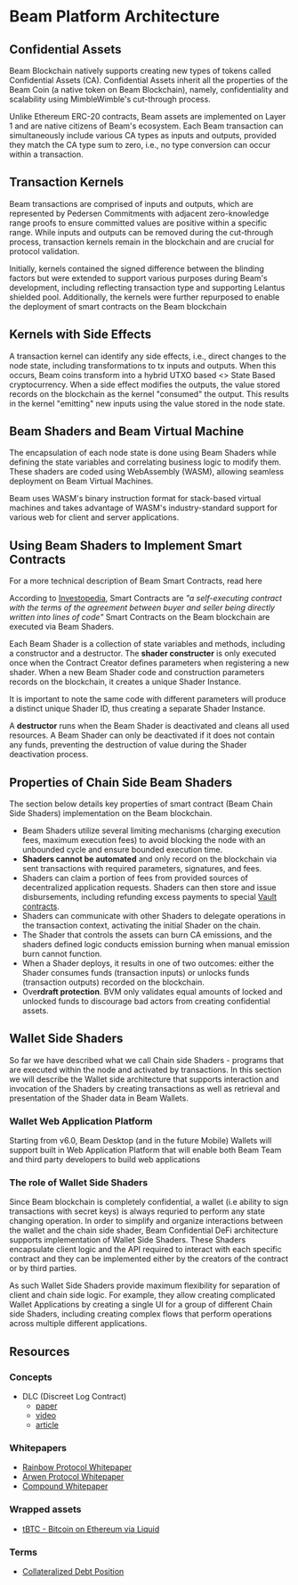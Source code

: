 # Beam Platform Architecture

## Confidential Assets

Beam Blockchain natively supports creating new types of tokens called Confidential Assets (CA). Confidential Assets inherit all the properties of the Beam Coin (a native token on Beam Blockchain), namely, confidentiality and scalability using MimbleWimble's cut-through process.

Unlike Ethereum ERC-20 contracts, Beam assets are implemented on Layer 1 and are native citizens of Beam's ecosystem. Each Beam transaction can simultaneously include various CA types as inputs and outputs, provided they match the CA type sum to zero, i.e., no type conversion can occur within a transaction.

## Transaction Kernels

Beam transactions are comprised of inputs and outputs, which are represented by Pedersen Commitments with adjacent zero-knowledge range proofs to ensure committed values are positive within a specific range. While inputs and outputs can be removed during the cut-through process, transaction kernels remain in the blockchain and are crucial for protocol validation.&#x20;

Initially, kernels contained the signed difference between the blinding factors but were extended to support various purposes during Beam's development, including reflecting transaction type and supporting Lelantus shielded pool. Additionally, the kernels were further repurposed to enable the deployment of smart contracts on the Beam blockchain

## Kernels with Side Effects

A transaction kernel can identify any side effects, i.e., direct changes to the node state, including transformations to tx inputs and outputs. When this occurs, Beam coins transform into a hybrid UTXO based <> State Based cryptocurrency. When a side effect modifies the outputs, the value stored records on the blockchain as the kernel "consumed" the output. This results in the kernel "emitting" new inputs using the value stored in the node state.

## Beam Shaders and Beam Virtual Machine

The encapsulation of each node state is done using Beam Shaders while defining the state variables and correlating business logic to modify them. These shaders are coded using WebAssembly (WASM), allowing seamless deployment on Beam Virtual Machines.

Beam uses WASM's binary instruction format for stack-based virtual machines and takes advantage of WASM's industry-standard support for various web for client and server applications.&#x20;

## Using Beam Shaders to Implement Smart Contracts

For a more technical description of Beam Smart Contracts, read here

According to [Investopedia](https://www.investopedia.com/terms/s/smart-contracts.asp), Smart Contracts are _"a self-executing contract with the terms of the agreement between buyer and seller being directly written into lines of code"_ Smart Contracts on the Beam blockchain are executed via Beam Shaders.

Each Beam Shader is a collection of state variables and methods, including a constructor and a destructor. The **shader constructer** is only executed once when the Contract Creator defines parameters when registering a new shader. When a new Beam Shader code and construction parameters records on the blockchain, it creates a unique Shader Instance.

It is important to note the same code with different parameters will produce a distinct unique Shader ID, thus creating a separate Shader Instance.

A **destructor** runs when the Beam Shader is deactivated and cleans all used resources.  A Beam Shader can only be deactivated if it does not contain any funds, preventing the destruction of value during the Shader deactivation process.

## Properties of Chain Side Beam Shaders

The section below details key properties of smart contract (Beam Chain Side Shaders) implementation on the Beam blockchain.

* Beam Shaders utilize several limiting mechanisms (charging execution fees, maximum execution fees) to avoid blocking the node with an unbounded cycle and ensure bounded execution time.
* **Shaders cannot be automated** and only record on the blockchain via sent transactions with required parameters, signatures, and fees.&#x20;
* Shaders can claim a portion of fees from provided sources of decentralized application requests. Shaders can then store and issue disbursements, including refunding excess payments to special [Vault contracts](https://blog.giveth.io/the-vault-contract-open-sourced-by-giveth-fe2261f7b91b).
* Shaders can communicate with other Shaders to delegate operations in the transaction context, activating the initial Shader on the chain.
* The Shader that controls the assets can burn CA emissions, and the shaders defined logic conducts emission burning when manual emission burn cannot function.&#x20;
* When a Shader deploys, it results in one of two outcomes: either the Shader consumes funds (transaction inputs) or unlocks funds (transaction outputs) recorded on the blockchain.&#x20;
* Ove**rdraft protection**. BVM only validates equal amounts of locked and unlocked funds to discourage bad actors from creating confidential assets.&#x20;

## Wallet Side Shaders

So far we have described what we call Chain side Shaders - programs that are executed within the node and activated by transactions. In this section we will describe the Wallet side architecture that supports interaction and invocation of the Shaders by creating transactions as well as retrieval and presentation of the Shader data in Beam Wallets.

### Wallet Web Application Platform

Starting from v6.0, Beam Desktop (and in the future Mobile) Wallets will support built in Web Application Platform that will enable both Beam Team and third party developers to build web applications

### The role of Wallet Side Shaders

Since Beam blockchain is completely confidential, a wallet (i.e ability to sign transactions with secret keys) is always requried to perform any state changing operation. In order to simplify and organize interactions between the wallet and the chain side shader, Beam Confidential DeFi architecture supports implementation of Wallet Side Shaders. These Shaders encapsulate client logic and the API required to interact with each specific contract and they can be implemented either by the creators of the contract or by third parties.

As such Wallet Side Shaders provide maximum flexibility for separation of client and chain side logic. For example, they allow creating complicated Wallet Applications by creating a single UI for a group of different Chain side Shaders, including creating complex flows that perform operations across multiple different applications.

## Resources

### Concepts

* DLC (Discreet Log Contract)
  * [paper](https://adiabat.github.io/dlc.pdf)
  * [video](https://www.youtube.com/watch?v=P6AX8KdXAts)
  * [article](https://medium.com/@gertjaap/discreet-log-contracts-invisible-smart-contracts-on-the-bitcoin-blockchain-cc8afbdbf0db)

### Whitepapers

* [Rainbow Protocol Whitepaper](https://www.semanticscholar.org/paper/The-Rainbow-Network-%3A-An-Off-Chain-Decentralized-Robinson/03b035bc6fea62caef3455ad383cd7f8164adf2f?p2df)
* [Arwen Protocol Whitepaper](https://arwen.io/whitepaper.pdf)
* [Compound Whitepaper](https://compound.finance/documents/Compound.Whitepaper.pdf)

### Wrapped assets

* [tBTC - Bitcoin on Ethereum via Liquid](https://tbtc.network/developers/tbtc-technical-system-overview/)

### Terms

* [Collateralized Debt Position](https://defitutorials.substack.com/p/collateralized-debt-positions-cdps)
